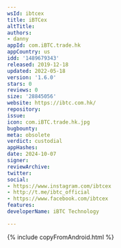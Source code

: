 ```yaml
---
wsId: ibtcex
title: iBTCex
altTitle: 
authors:
- danny
appId: com.iBTC.trade.hk
appCountry: us
idd: '1489679343'
released: 2019-12-18
updated: 2022-05-18
version: '1.6.0'
stars: 0
reviews: 0
size: '28845056'
website: https://ibtc.com.hk/
repository: 
issue: 
icon: com.iBTC.trade.hk.jpg
bugbounty: 
meta: obsolete
verdict: custodial
appHashes: 
date: 2024-10-07
signer: 
reviewArchive: 
twitter: 
social:
- https://www.instagram.com/ibtcex
- http://t.me/ibtc_official
- https://www.facebook.com/ibtcex
features: 
developerName: iBTC Technology

---
```


{% include copyFromAndroid.html %}
